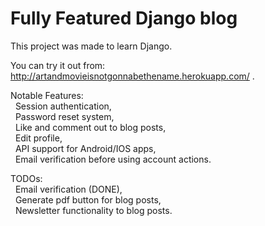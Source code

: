 # Fully Featured Django blog

This project was made to learn Django.

You can try it out from: http://artandmovieisnotgonnabethename.herokuapp.com/ .

Notable Features:<br>
  &nbsp;&nbsp;Session authentication,<br>
  &nbsp;&nbsp;Password reset system,<br>
  &nbsp;&nbsp;Like and comment out to blog posts,<br>
  &nbsp;&nbsp;Edit profile,<br>
  &nbsp;&nbsp;API support for Android/IOS apps,<br>
  &nbsp;&nbsp;Email verification before using account actions.
  



TODOs:<br>
  &nbsp;&nbsp;Email verification (DONE),<br>
  &nbsp;&nbsp;Generate pdf button for blog posts,<br>
  &nbsp;&nbsp;Newsletter functionality to blog posts.
